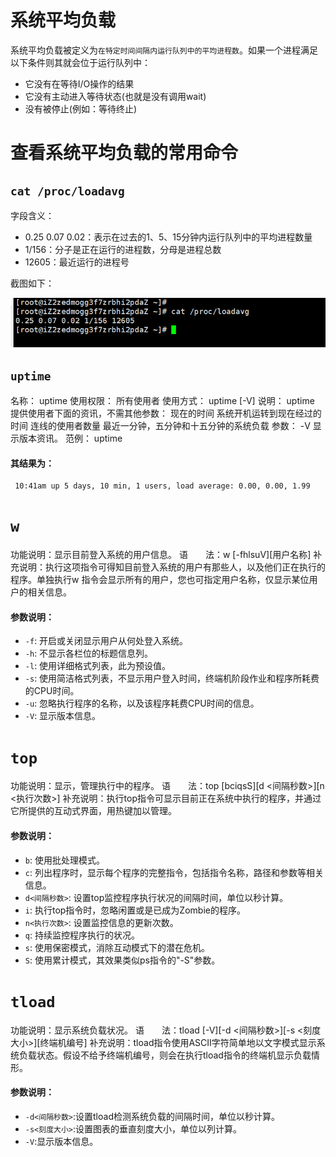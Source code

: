 # 系统平均负载

系统平均负载被定义为`在特定时间间隔内运行队列中的平均进程数`。如果一个进程满足以下条件则其就会位于运行队列中：

- 它没有在等待I/O操作的结果
- 它没有主动进入等待状态(也就是没有调用wait)
- 没有被停止(例如：等待终止)

# 查看系统平均负载的常用命令

## `cat /proc/loadavg`

字段含义：

- 0.25 0.07 0.02：表示在过去的1、5、15分钟内运行队列中的平均进程数量
- 1/156：分子是正在运行的进程数，分母是进程总数
- 12605：最近运行的进程号

截图如下：

![image-20220112175046269](asserts/image-20220112175046269.png)

## `uptime`

名称： uptime
使用权限： 所有使用者
使用方式： uptime [-V]
说明： uptime 提供使用者下面的资讯，不需其他参数：
现在的时间 系统开机运转到现在经过的时间 连线的使用者数量 最近一分钟，五分钟和十五分钟的系统负载
参数： -V 显示版本资讯。
范例： uptime

#### 其结果为：

```
 10:41am up 5 days, 10 min, 1 users, load average: 0.00, 0.00, 1.99
```

# `w`

功能说明：显示目前登入系统的用户信息。
语　　法：w [-fhlsuV][用户名称]
补充说明：执行这项指令可得知目前登入系统的用户有那些人，以及他们正在执行的程序。单独执行w
指令会显示所有的用户，您也可指定用户名称，仅显示某位用户的相关信息。

#### 参数说明：

- `-f`: 开启或关闭显示用户从何处登入系统。
- `-h`: 不显示各栏位的标题信息列。
- `-l`: 使用详细格式列表，此为预设值。
- `-s`: 使用简洁格式列表，不显示用户登入时间，终端机阶段作业和程序所耗费的CPU时间。
- `-u`: 忽略执行程序的名称，以及该程序耗费CPU时间的信息。
- `-V`: 显示版本信息。

# `top`

功能说明：显示，管理执行中的程序。
语　　法：top [bciqsS][d <间隔秒数>][n <执行次数>]
补充说明：执行top指令可显示目前正在系统中执行的程序，并通过它所提供的互动式界面，用热键加以管理。

#### 参数说明：

- `b`: 使用批处理模式。
- `c`: 列出程序时，显示每个程序的完整指令，包括指令名称，路径和参数等相关信息。
- `d<间隔秒数>`: 设置top监控程序执行状况的间隔时间，单位以秒计算。
- `i`: 执行top指令时，忽略闲置或是已成为Zombie的程序。
- `n<执行次数>`: 设置监控信息的更新次数。
- `q`: 持续监控程序执行的状况。
- `s`: 使用保密模式，消除互动模式下的潜在危机。
- `S`: 使用累计模式，其效果类似ps指令的"-S"参数。

# `tload`

功能说明：显示系统负载状况。
语　　法：tload [-V][-d <间隔秒数>][-s <刻度大小>][终端机编号]
补充说明：tload指令使用ASCII字符简单地以文字模式显示系统负载状态。假设不给予终端机编号，则会在执行tload指令的终端机显示负载情形。

#### 参数说明：

- `-d<间隔秒数>`:设置tload检测系统负载的间隔时间，单位以秒计算。
- `-s<刻度大小>`:设置图表的垂直刻度大小，单位以列计算。
- `-V`:显示版本信息。



